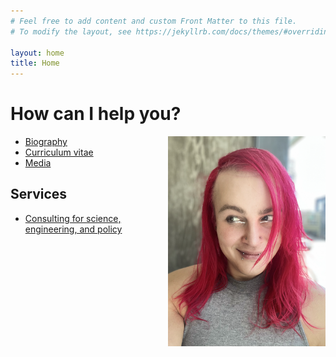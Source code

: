 ```yaml
---
# Feel free to add content and custom Front Matter to this file.
# To modify the layout, see https://jekyllrb.com/docs/themes/#overriding-theme-defaults

layout: home
title: Home
---
```


# How can I help you?

<img alt="A photograph of Juno, who has bright red hair, looking off to the side and grinning" src="/assets/images/sly_headshot.png" style="width:50%" align="right" />

* [Biography](about/bio)
* [Curriculum vitae](/assets/cv.pdf)
* [Media](about/media)

## Services

* [Consulting for science, engineering, and policy](engineering)

